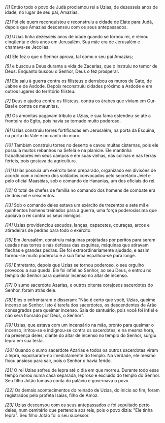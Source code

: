 *[1]* Então todo o povo de Judá proclamou rei a Uzias, de dezesseis anos de idade, no lugar de seu pai, Amazias.

*[2]* Foi ele quem reconquistou e reconstruiu a cidade de Elate para Judá, depois que Amazias descansou com os seus antepassados.

*[3]* Uzias tinha dezesseis anos de idade quando se tornou rei, e reinou cinqüenta e dois anos em Jerusalém. Sua mãe era de Jerusalém e chamava-se Jecolias.

*[4]* Ele fez o que o Senhor aprova, tal como o seu pai Amazias;

*[5]* e buscou a Deus durante a vida de Zacarias, que o instruiu no temor de Deus. Enquanto buscou o Senhor, Deus o fez prosperar.

*[6]* Ele saiu à guerra contra os filisteus e derrubou os muros de Gate, de Jabne e de Asdode. Depois reconstruiu cidades próximo a Asdode e em outros lugares do território filisteu.

*[7]* Deus o ajudou contra os filisteus, contra os árabes que viviam em Gur-Baal e contra os meunitas.

*[8]* Os amonitas pagavam tributo a Uzias, e sua fama estendeu-se até a fronteira do Egito, pois havia se tornado muito poderoso.

*[9]* Uzias construiu torres fortificadas em Jerusalém, na porta da Esquina, na porta do Vale e no canto do muro.

*[10]* Também construiu torres no deserto e cavou muitas cisternas, pois ele possuía muitos rebanhos na Sefelá e na planície. Ele mantinha trabalhadores em seus campos e em suas vinhas, nas colinas e nas terras férteis, pois gostava da agricultura.

*[11]* Uzias possuía um exército bem preparado, organizado em divisões de acordo com o número dos soldados convocados pelo secretário Jeiel e pelo oficial Maaséias, sob o comando de Hananias, um dos oficiais do rei.

*[12]* O total de chefes de família no comando dos homens de combate era de dois mil e seiscentos.

*[13]* Sob o comando deles estava um exército de trezentos e sete mil e quinhentos homens treinados para a guerra, uma força poderosíssima que apoiava o rei contra os seus inimigos.

*[14]* Uzias providenciou escudos, lanças, capacetes, couraças, arcos e atiradeiras de pedras para todo o exército.

*[15]* Em Jerusalém, construiu máquinas projetadas por peritos para serem usadas nas torres e nas defesas das esquinas, máquinas que atiravam flechas e grandes pedras. Ele foi extraordinariamente ajudado, e assim tornou-se muito poderoso e a sua fama espalhou-se para longe.

*[16]* Entretanto, depois que Uzias se tornou poderoso, o seu orgulho provocou a sua queda. Ele foi infiel ao Senhor, ao seu Deus, e entrou no templo do Senhor para queimar incenso no altar de incenso.

*[17]* O sumo sacerdote Azarias, e outros oitenta corajosos sacerdotes do Senhor, foram atrás dele.

*[18]* Eles o enfrentaram e disseram: "Não é certo que você, Uzias, queime incenso ao Senhor. Isto é tarefa dos sacerdotes, os descendentes de Arão consagrados para queimar incenso. Saia do santuário, pois você foi infiel e não será honrado por Deus, o Senhor".

*[19]* Uzias, que estava com um incensário na mão, pronto para queimar o incenso, irritou-se e indignou-se contra os sacerdotes; e na mesma hora, na presença deles, diante do altar de incenso no templo do Senhor, surgiu lepra em sua testa.

*[20]* Quando o sumo sacerdote Azarias e todos os outros sacerdotes viram a lepra, expulsaram-no imediatamente do templo. Na verdade, ele mesmo ficou ansioso para sair, pois o Senhor o havia ferido.

*[21]* O rei Uzias sofreu de lepra até o dia em que morreu. Durante todo esse tempo morou numa casa separada, leproso e excluído do templo do Senhor. Seu filho Jotão tomava conta do palácio e governava o povo.

*[22]* Os demais acontecimentos do reinado de Uzias, do início ao fim, foram registrados pelo profeta Isaías, filho de Amoz.

*[23]* Uzias descansou com os seus antepassados e foi sepultado perto deles, num cemitério que pertencia aos reis, pois o povo dizia: "Ele tinha lepra". Seu filho Jotão foi o seu sucessor.

